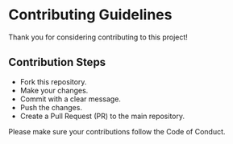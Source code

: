 # Contributing Guidelines

Thank you for considering contributing to this project!

## Contribution Steps

- Fork this repository.
- Make your changes.
- Commit with a clear message.
- Push the changes.
- Create a Pull Request (PR) to the main repository.

Please make sure your contributions follow the Code of Conduct.

